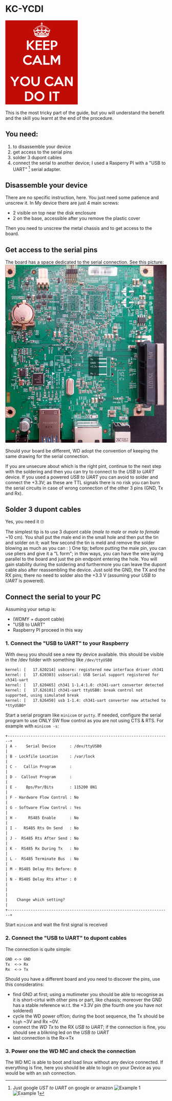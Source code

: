 # KC-YCDI

![Keep calm, You can do it](KC-YCDI.png)

This is the most tricky part of the guide, but you will understand the benefit and the skill you learnt at the end of the procedure.

## You need:
1. to disassemble your device
2. get access to the serial pins
3. solder 3 dupont cables
4. connect the serial to another device; I used a Rasperry PI with a "USB to UART" [^1] serial adapter.

## Disassemble your device

There are no specific instruction, here. You just need some patience and unscrew it.
In My device there are just 4 main screws:
+ 2 visible on top near the disk enclosure
+ 2 on the base, accessible after you remove the plastic cover

Then you need to unscrew the metal chassis and to get access to the board.

## Get access to the serial pins

The board has a space dedicated to the serial connection. See this picture:
![Bottom side of the board](Bottom.jpg)

Should your board be different, WD adopt the convention of keeping the same drawing for the serial connection.

If you are unsecure about which is the right pint, continue to the next step with the soldering and then you can try to connect to the _USB to UART_ device.
If you used a powered _USB to UART_ you can avoid to solder and connect the +3.3V; as these are TTL signals there is no risk you can burn the serial circuits in case of wrong connection of the other 3 pins (GND, Tx and Rx).

## Solder 3 dupont cables

Yes, you need it :roll_eyes:

The simplest tip is to use 3 dupont cable (_male to male_ or _male to female_ ~10 cm).
You shall put the male end in the small hole and then put the tin and solder on it; wait few second the tin is meld and remove the solder blowing as much as you can : )
One tip; before putting the male pin, you can use pliers and give it a "L form"; in thiw ways, you can have the wire laying parallel to the board and just the pin endpoint entering the hole. You will gain stability during the soldering and furthermore you can leave the dupont cable also after reassembling the device.
Just sold the GND, the TX and the RX pins; there no need to solder also the +3.3 V (assuming your _USB to UART_ is powered).

## Connect the serial to your PC

Assuming your setup is:
+ (WDMY + dupont cable)
+ "USB to UART"
+ Raspberry PI
proceed  in this way

### 1. Connect the "USB to UART" to your Raspberry

With `dmesg` you should see a new tty device available. this should be visible in the /dev folder with something like `/dev/ttyUSB0`
```
kernel: [   17.620214] usbcore: registered new interface driver ch341
kernel: [   17.620303] usbserial: USB Serial support registered for ch341-uart
kernel: [   17.620465] ch341 1-1.4:1.0: ch341-uart converter detected
kernel: [   17.626101] ch341-uart ttyUSB0: break control not supported, using simulated break
kernel: [   17.626450] usb 1-1.4: ch341-uart converter now attached to *ttyUSB0*
```

Start a serial program like `minicom` or `putty`.
If needed, configure the serial program to use ONLY SW flow control as you are not using CTS & RTS.
For example with `minicom -s`:
```
+-----------------------------------------------------------------------+
| A -    Serial Device      : /dev/ttyUSB0                              |
| B - Lockfile Location     : /var/lock                                 |
| C -   Callin Program      :                                           |
| D -  Callout Program      :                                           |
| E -    Bps/Par/Bits       : 115200 8N1                                |
| F - Hardware Flow Control : No                                        |
| G - Software Flow Control : Yes                                       |
| H -     RS485 Enable      : No                                        |
| I -   RS485 Rts On Send   : No                                        |
| J -  RS485 Rts After Send : No                                        |
| K -  RS485 Rx During Tx   : No                                        |
| L -  RS485 Terminate Bus  : No                                        |
| M - RS485 Delay Rts Before: 0                                         |
| N - RS485 Delay Rts After : 0                                         |
|                                                                       |
|    Change which setting?                                              |
+-----------------------------------------------------------------------+
```
Start `minicom` and wait the first signal is received

### 2. Connect the "USB to UART" to dupont cables

The connection is quite simple:
```
GND <-> GND
Tx  <-> Rx
Rx  <-> Tx
```

Should you have a different board and you need to discover the pins, use this consideratins:
+ find GND at first; using a mutlimeter you should be able to recognise as it is short-cirtui with other pins or part, like chassis; moreover the GND has a stable reference w.r.t. the +3.3V pin (the fourth one you have not soldered)
+ cycle the WD power off/on; during the boot sequence, the Tx should be `high` ~3V and Rx ~0V. 
+ connect the _WD Tx_ to the RX _USB to UART_; if the connection is fine, you should see a blikning led on the _USB to UART_
+ last connection is the Rx->Tx

### 3. Power one the WD MC and check the connection

The WD MC is able to boot and load linux without any device connected.
If everything is fine, here you should be able to login on your Device as you would be with an ssh connection.

[^1]: Just google _UST to UART_ on google or amazon
![Example 1](https://www.amazon.de/-/en/Mountaineer-CP2104-USB-Module-Converter-Compatible/dp/B01CYBHM26/ref=sr_1_3?crid=38G2KJ58ADXYF&keywords=usb%2Bauf%2Buart&qid=1648975046&sprefix=usb%2Bto%2Buart%2Caps%2C82&sr=8-3&th=1)
![Example 1](https://www.amazon.de/-/en/gp/product/B089YTXK8V/ref=ppx_yo_dt_b_search_asin_title?ie=UTF8&psc=1)
